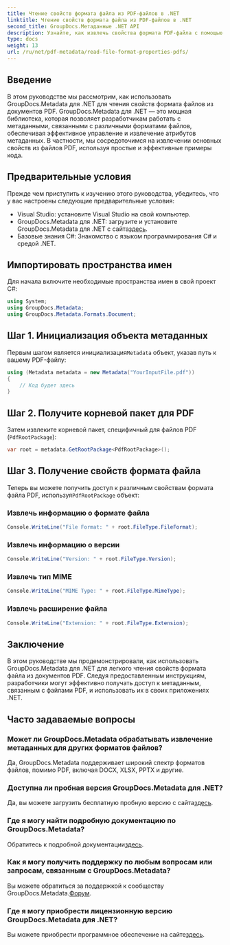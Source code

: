```yaml
---
title: Чтение свойств формата файла из PDF-файлов в .NET
linktitle: Чтение свойств формата файла из PDF-файлов в .NET
second_title: GroupDocs.Метаданные .NET API
description: Узнайте, как извлечь свойства формата PDF-файла с помощью GroupDocs.Metadata для .NET. Погрузитесь в управление метаданными с помощью простого C#.
type: docs
weight: 13
url: /ru/net/pdf-metadata/read-file-format-properties-pdfs/
---
```

## Введение
В этом руководстве мы рассмотрим, как использовать GroupDocs.Metadata для .NET для чтения свойств формата файлов из документов PDF. GroupDocs.Metadata для .NET — это мощная библиотека, которая позволяет разработчикам работать с метаданными, связанными с различными форматами файлов, обеспечивая эффективное управление и извлечение атрибутов метаданных. В частности, мы сосредоточимся на извлечении основных свойств из файлов PDF, используя простые и эффективные примеры кода.
## Предварительные условия
Прежде чем приступить к изучению этого руководства, убедитесь, что у вас настроены следующие предварительные условия:
- Visual Studio: установите Visual Studio на свой компьютер.
-  GroupDocs.Metadata для .NET: загрузите и установите GroupDocs.Metadata для .NET с сайта[здесь](https://releases.groupdocs.com/metadata/net/).
- Базовые знания C#: Знакомство с языком программирования C# и средой .NET.

## Импортировать пространства имен
Для начала включите необходимые пространства имен в свой проект C#:
```csharp
using System;
using GroupDocs.Metadata;
using GroupDocs.Metadata.Formats.Document;
```
## Шаг 1. Инициализация объекта метаданных
 Первым шагом является инициализация`Metadata` объект, указав путь к вашему PDF-файлу:
```csharp
using (Metadata metadata = new Metadata("YourInputFile.pdf"))
{
    // Код будет здесь
}
```
## Шаг 2. Получите корневой пакет для PDF
Затем извлеките корневой пакет, специфичный для файлов PDF (`PdfRootPackage`):
```csharp
var root = metadata.GetRootPackage<PdfRootPackage>();
```
## Шаг 3. Получение свойств формата файла
 Теперь вы можете получить доступ к различным свойствам формата файла PDF, используя`PdfRootPackage` объект:
### Извлечь информацию о формате файла
```csharp
Console.WriteLine("File Format: " + root.FileType.FileFormat);
```
### Извлечь информацию о версии
```csharp
Console.WriteLine("Version: " + root.FileType.Version);
```
### Извлечь тип MIME
```csharp
Console.WriteLine("MIME Type: " + root.FileType.MimeType);
```
### Извлечь расширение файла
```csharp
Console.WriteLine("Extension: " + root.FileType.Extension);
```

## Заключение
В этом руководстве мы продемонстрировали, как использовать GroupDocs.Metadata для .NET для легкого чтения свойств формата файла из документов PDF. Следуя предоставленным инструкциям, разработчики могут эффективно получать доступ к метаданным, связанным с файлами PDF, и использовать их в своих приложениях .NET.

## Часто задаваемые вопросы
### Может ли GroupDocs.Metadata обрабатывать извлечение метаданных для других форматов файлов?
Да, GroupDocs.Metadata поддерживает широкий спектр форматов файлов, помимо PDF, включая DOCX, XLSX, PPTX и другие.
### Доступна ли пробная версия GroupDocs.Metadata для .NET?
 Да, вы можете загрузить бесплатную пробную версию с сайта[здесь](https://releases.groupdocs.com/).
### Где я могу найти подробную документацию по GroupDocs.Metadata?
 Обратитесь к подробной документации[здесь](https://reference.groupdocs.com/metadata/net/).
### Как я могу получить поддержку по любым вопросам или запросам, связанным с GroupDocs.Metadata?
 Вы можете обратиться за поддержкой к сообществу GroupDocs.Metadata.[Форум](https://forum.groupdocs.com/c/metadata/14).
### Где я могу приобрести лицензионную версию GroupDocs.Metadata для .NET?
 Вы можете приобрести программное обеспечение на сайте[здесь](https://purchase.groupdocs.com/buy).